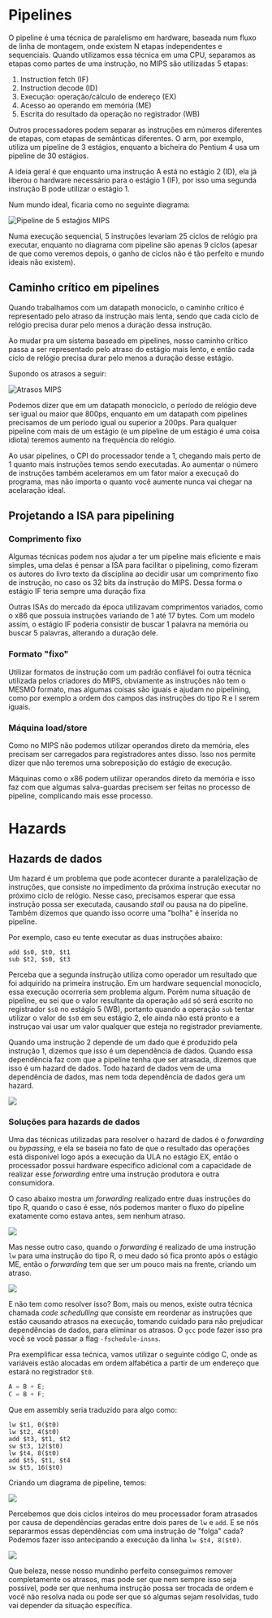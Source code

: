 # Pipelines

O pipeline é uma técnica de paralelismo em hardware, baseada num fluxo de linha de montagem, onde existem N etapas independentes e sequenciais. Quando utilizamos essa técnica em uma CPU, separamos as etapas como partes de uma instrução, no MIPS são utilizadas 5 etapas:

1. Instruction fetch (IF)
2. Instruction decode (ID)
3. Execução: operação/cálculo de endereço (EX)
4. Acesso ao operando em memória (ME)
5. Escrita do resultado da operação no registrador (WB)

Outros processadores podem separar as instruções em números diferentes de etapas, com etapas de semânticas diferentes. O arm, por exemplo, utiliza um pipeline de 3 estágios, enquanto a bicheira do Pentium 4 usa um pipeline de 30 estágios.

A ideia geral é que enquanto uma instrução A está no estágio 2 (ID), ela já liberou o hardware necessário para o estágio 1 (IF), por isso uma segunda instrução B pode utilizar o estágio 1.

Num mundo ideal, ficaria como no seguinte diagrama:

![Pipeline de 5 estaǵios MIPS](https://imgur.com/WsAJoSJ.png)

Numa execução sequencial, 5 instruções levariam 25 ciclos de relógio pra executar, enquanto no diagrama com pipeline são apenas 9 ciclos (apesar de que como veremos depois, o ganho de ciclos não é tão perfeito e mundo ideais não existem).

## Caminho crítico em pipelines

Quando trabalhamos com um datapath monociclo, o caminho crítico é representado pelo atraso da instrução mais lenta, sendo que cada ciclo de relógio precisa durar pelo menos a duração dessa instrução.

Ao mudar pra um sistema baseado em pipelines, nosso caminho crítico passa a ser representado pelo atraso do estágio mais lento, e então cada ciclo de relógio precisa durar pelo menos a duração desse estágio.

Supondo os atrasos a seguir:

![Atrasos MIPS](https://imgur.com/78ChH2G.png)

Podemos dizer que em um datapath monociclo, o período de relógio deve ser igual ou maior que 800ps, enquanto em um datapath com pipelines precisamos de um período igual ou superior a 200ps. Para qualquer pipeline com mais de um estágio (e um pipeline de um estágio é uma coisa idiota) teremos aumento na frequência do relógio.

Ao usar pipelines, o CPI do processador tende a 1, chegando mais perto de 1 quanto mais instruções temos sendo executadas. Ao aumentar o número de instruções também aceleramos em um fator maior a execuçaõ do programa, mas não importa o quanto você aumente nunca vai chegar na acelaração ideal.

## Projetando a ISA para pipelining

### Comprimento fixo

Algumas técnicas podem nos ajudar a ter um pipeline mais eficiente e mais simples, uma delas é pensar a ISA para facilitar o pipelining, como fizeram os autores do livro texto da disciplina ao decidir usar um comprimento fixo de instrução, no caso os 32 bits da instrução do MIPS. Dessa forma o estágio IF teria sempre uma duração fixa

Outras ISAs do mercado da época utilizavam comprimentos variados, como o x86 que possuia instruções variando de 1 até 17 bytes. Com um modelo assim, o estágio IF poderia consistir de buscar 1 palavra na memória ou buscar 5 palavras, alterando a duração dele.

### Formato "fixo"

Utilizar formatos de instrução com um padrão confiável foi outra técnica utilizada pelos criadores do MIPS, obviamente as instruções não tem o MESMO formato, mas algumas coisas são iguais e ajudam no pipelining, como por exemplo a ordem dos campos das instruções do tipo R e I serem iguais.

### Máquina load/store

Como no MIPS não podemos utilizar operandos direto da memória, eles precisam ser carregados para registradores antes disso. Isso nos permite dizer que não teremos uma sobreposição do estágio de execução.

Máquinas como o x86 podem utilizar operandos direto da memória e isso faz com que algumas salva-guardas precisem ser feitas no processo de pipeline, complicando mais esse processo.

# Hazards

## Hazards de dados

Um hazard é um problema que pode acontecer durante a paralelização de instruções, que consiste no impedimento da próxima instrução executar no próximo ciclo de relógio. Nesse caso, precisamos esperar que essa instrução possa ser executada, causando _stall_ ou pausa na do pipeline. Também dizemos que quando isso ocorre uma "bolha" é inserida no pipeline.

Por exemplo, caso eu tente executar as duas instruções abaixo:

```assembly
add $s0, $t0, $t1
sub $t2, $s0, $t3
```

Perceba que a segunda instrução utiliza como operador um resultado que foi adquirido na primeira instrução. Em um hardware sequencial monociclo, essa execução ocorreria sem problema algum. Porém numa situação de pipeline, eu sei que o valor resultante da operação `add` só será escrito no registrador `$s0` no estágio 5 (WB), portanto quando a operação `sub` tentar utilizar o valor de `$s0` em seu estágio 2, ele ainda não está pronto e a instruçao vai usar um valor qualquer que esteja no registrador previamente.

Quando uma instrução 2 depende de um dado que é produzido pela instrução 1, dizemos que isso é um dependência de dados. Quando essa dependência faz com que a pipeline tenha que ser atrasada, dizemos que isso é um hazard de dados. Todo hazard de dados vem de uma dependência de dados, mas nem toda dependência de dados gera um hazard.

![](https://imgur.com/x0TYavG.png)

### Soluções para hazards de dados

Uma das técnicas utilizadas para resolver o hazard de dados é o _forwarding_ ou _bypassing_, e ela se baseia no fato de que o resultado das operações está disponível logo após a execução da ULA no estágio EX, então o processador possui hardware específico adicional com a capacidade de realizar esse _forwarding_ entre uma instrução produtora e outra consumidora.

O caso abaixo mostra um _forwarding_ realizado entre duas instruções do tipo R, quando o caso é esse, nós podemos manter o fluxo do pipeline exatamente como estava antes, sem nenhum atraso.

![](https://imgur.com/PezkjBP.png)

Mas nesse outro caso, quando o _forwarding_ é realizado de uma instrução `lw` para uma instrução do tipo R, o meu dado só fica pronto após o estágio ME, então o _forwarding_ tem que ser um pouco mais na frente, criando um atraso.

![](https://imgur.com/rZ2XKCy.png)

E não tem como resolver isso? Bom, mais ou menos, existe outra técnica chamada _code schedulling_ que consiste em reordenar as instruções que estão causando atrasos na execução, tomando cuidado para não prejudicar dependências de dados, para eliminar os atrasos. O `gcc` pode fazer isso pra você se você passar a flag `-fschedule-insns`.

Pra exemplificar essa tećnica, vamos utilizar o seguinte código C, onde as variáveis estão alocadas em ordem alfabética a partir de um endereço que estará no registrador `$t0`.

```c
A = B + E;
C = B + F;
```

Que em assembly seria traduzido para algo como:

```assembly
lw $t1, 0($t0)
lw $t2, 4($t0)
add $t3, $t1, $t2
sw $t3, 12($t0)
lw $t4, 8($t0)
add $t5, $t1, $t4
sw $t5, 16($t0)
```

Criando um diagrama de pipeline, temos:

![](https://imgur.com/9HfliPm.png)

Percebemos que dois ciclos inteiros do meu processador foram atrasados por causa de dependências geradas entre dois pares de `lw` e `add`. E se nós separarmos essas dependências com uma instrução de "folga" cada? Podemos fazer isso antecipando a execução da linha `lw $t4, 8($t0)`.

![](https://imgur.com/aHUNFrA.png)

Que beleza, nesse nosso mundinho perfeito conseguimos remover completamente os atrasos, mas pode ser que nem sempre isso seja possível, pode ser que nenhuma instrução possa ser trocada de ordem e você não resolva nada ou pode ser que só algumas sejam resolvidas, tudo vai depender da situação específica.